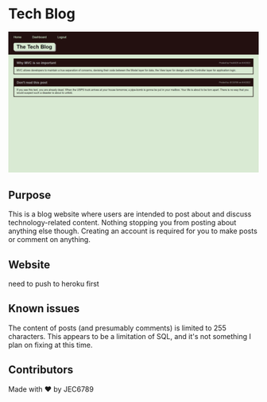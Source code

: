 # Tech Blog
![Screenshot of the tech blog's front page](./assets/images/screenshot.png)

## Purpose
This is a blog website where users are intended to post about and discuss technology-related content. Nothing stopping you from posting about anything else though. Creating an account is required for you to make posts or comment on anything.

## Website
need to push to heroku first

## Known issues
The content of posts (and presumably comments) is limited to 255 characters. This appears to be a limitation of SQL, and it's not something I plan on fixing at this time.

## Contributors

Made with ❤️ by JEC6789